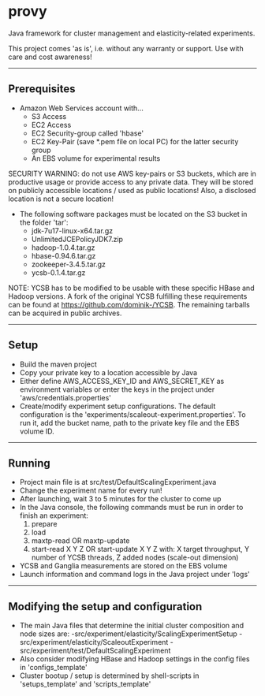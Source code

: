 provy
=====

Java framework for cluster management and elasticity-related experiments.

This project comes 'as is', i.e. without any warranty or support. Use with care and cost awareness!

------------------------------
Prerequisites
------------------------------

- Amazon Web Services account with...
   - S3 Access
   - EC2 Access
   - EC2 Security-group called 'hbase'
   - EC2 Key-Pair (save *.pem file on local PC) for the latter security group
   - An EBS volume for experimental results

SECURITY WARNING: do not use AWS key-pairs or S3 buckets, which are in productive usage or provide access to any private data. They will be stored on publicly accessible locations / used as public locations! Also, a disclosed location is not a secure location!

- The following software packages must be located on the S3 bucket in the folder 'tar':
   - jdk-7u17-linux-x64.tar.gz
   - UnlimitedJCEPolicyJDK7.zip
   - hadoop-1.0.4.tar.gz
   - hbase-0.94.6.tar.gz
   - zookeeper-3.4.5.tar.gz
   - ycsb-0.1.4.tar.gz

NOTE: YCSB has to be modified to be usable with these specific HBase and Hadoop versions. A fork of the original YCSB fulfilling these requirements can be found at https://github.com/dominik-/YCSB. The remaining tarballs can be acquired in public archives.

-------------------------------
Setup
-------------------------------

- Build the maven project
- Copy your private key to a location accessible by Java
- Either define AWS_ACCESS_KEY_ID and AWS_SECRET_KEY as environment variables or enter the keys in the project under 'aws/credentials.properties'
- Create/modify experiment setup configurations. The default configuration is the 'experiments/scaleout-experiment.properties'. To run it, add the bucket name, path to the private key file and the EBS volume ID.

--------------------------------
Running
--------------------------------

- Project main file is at src/test/DefaultScalingExperiment.java
- Change the experiment name for every run!
- After launching, wait 3 to 5 minutes for the cluster to come up
- In the Java console, the following commands must be run in order to finish an experiment:
	1. prepare
	2. load
	3. maxtp-read OR maxtp-update
	4. start-read X Y Z OR start-update X Y Z
	with: X target throughput, Y number of YCSB threads, Z added nodes (scale-out dimension)
- YCSB and Ganglia measurements are stored on the EBS volume
- Launch information and command logs in the Java project under 'logs'

--------------------------------
Modifying the setup and configuration
--------------------------------

- The main Java files that determine the initial cluster composition and node sizes are:
	-src/experiment/elasticity/ScalingExperimentSetup
	-src/experiment/elasticity/ScaleoutExperiment
	-src/experiment/test/DefaultScalingExperiment
- Also consider modifying HBase and Hadoop settings in the config files in 'configs_template'
- Cluster bootup / setup is determined by shell-scripts in 'setups_template' and 'scripts_template'


